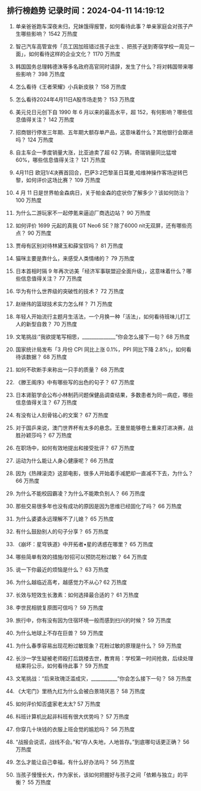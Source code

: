 
## 排行榜趋势 记录时间：2024-04-11 14:19:12
  
  1. 单亲爸爸跑车深夜未归，兄妹饿得报警，如何看待此事？单亲家庭会对孩子产生哪些影响？ 1542 万热度
    
  2. 智己汽车高管宣传「员工因加班错过孩子出生 、把孩子送到寄宿学校一周见一面」，如何看待这样的企业文化？ 1170 万热度
    
  3. 韩国国务总理韩德洙等多名政府高官同时请辞，发生了什么？将对韩国带来哪些影响？ 398 万热度
    
  4. 怎么看待《王者荣耀》小兵新皮肤？ 158 万热度
    
  5. 怎么看待2024年4月11日A股市场走势？ 153 万热度
    
  6. 美元兑日元创下自 1990 年 6 月以来的最高水平，超 152，有何影响？哪些信息值得关注？ 142 万热度
    
  7. 招商银行停发三年期、五年期大额存单产品，这意味着什么？其他银行会跟进吗？ 124 万热度
    
  8. 自主车企一季度销量大涨，比亚迪卖了超 62 万辆，奇瑞销量同比猛增 60%，哪些信息值得关注？ 121 万热度
    
  9. 4月11日 欧冠1/4决赛首回合，巴萨3:2巴黎圣日耳曼,哈维神操作客场逆转巴黎，如何评价这场比赛？ 109 万热度
    
  10. 4 月 11 日是世界帕金森病日，关于帕金森的症状你了解多少？该如何防治？ 100 万热度
    
  11. 为什么二游玩家不一起停氪来逼迫厂商选边站？ 90 万热度
    
  12. 如何评价 1699 元起的真我 GT Neo6 SE？除了6000 nit无双屏，还有哪些亮点？ 90 万热度
    
  13. 贾母有区别对待林黛玉和薛宝钗吗？ 81 万热度
    
  14. 猫咪主要是靠什么，来感受人类情绪的？ 79 万热度
    
  15. 日本首相时隔 9 年再次访美「经济军事联盟迎全面升级」，这意味着什么？哪些信息值得关注？ 77 万热度
    
  16. 华为有什么世界级的突破性的技术？ 72 万热度
    
  17. 赵继伟的篮球技术实力怎么样？ 71 万热度
    
  18. 年轻人开始流行主题月生活法，一个月换一种「活法」，如何看待班味儿打工人的新型自救？ 70 万热度
    
  19. 文笔挑战∶“我欲提笔写相思，______________”你会怎么接下一句？ 68 万热度
    
  20. 国家统计局发布「3 月份 CPI 同比上涨 0.1%，PPI 同比下降 2.8%」，如何看待该数据？ 68 万热度
    
  21. 如何不砍断手来称出一只手的质量？ 68 万热度
    
  22. 《滕王阁序》中有哪些写的出色的句子？ 67 万热度
    
  23. 日本肾脏学会公布小林制药问题保健品调查结果，多数患者为同一病症，哪些信息值得关注？ 67 万热度
    
  24. 有没有让人刻骨铭心的文案？ 67 万热度
    
  25. 对于国乒来说，澳门世界杯有太多的悬念。王曼昱能够卷土重来打进决赛，战胜孙颖莎吗？ 67 万热度
    
  26. 在职场中，如何有效地提出和接受批评？ 67 万热度
    
  27. 运动为什么能让人身心健康呢？ 66 万热度
    
  28. 因为《热辣滚烫》这部电影，很多人开始着手减肥却一直减不下去，为什么？ 66 万热度
    
  29. 为什么不能校园霸凌？为什么不能欺负别人？ 66 万热度
    
  30. 那些交易很多年也没有成功的原因是因为思维已经固化了吗？ 66 万热度
    
  31. 为什么婆婆永远理解不了儿媳？ 65 万热度
    
  32. 有什么鼓励别人的句子分享？ 65 万热度
    
  33. 《崩坏：星穹铁道》中开拓者•星的诱惑在哪里？ 65 万热度
    
  34. 哪些简单有效的措施/妙招可以预防花粉过敏？ 64 万热度
    
  35. 说一下你最近的烦恼是什么？ 63 万热度
    
  36. 为什么越临近高考，越感觉力不从心? 62 万热度
    
  37. 长效与短效生长激素：如何选择最合适的？ 61 万热度
    
  38. 李世民相貌复原图可信吗？ 59 万热度
    
  39. 旅行中，你有没有因为住宿环境一般而感到扫兴的时候？ 59 万热度
    
  40. 为什么地球上不存在巨兽？ 59 万热度
    
  41. 为什么春季容易出现花粉过敏现象？花粉过敏的原理是什么？ 59 万热度
    
  42. 长沙一学生疑被老师殴打后跳楼去世，教育局：学校第一时间抢救，后续处理结果将公示，如何看待此事？ 59 万热度
    
  43. 文笔挑战：“后来玫瑰泛滥成灾，___________”你会怎么接下一句？ 58 万热度
    
  44. 《大宅门》里杨九红为什么会被白景琦厌恶？ 58 万热度
    
  45. 如何评价知否盛家老太太? 57 万热度
    
  46. 科班计算机比起非科班有很大优势吗？ 57 万热度
    
  47. 你穿几十块钱的衣服上班会觉的尴尬吗？ 56 万热度
    
  48. “战报会说谎，战线不会。”和“存人失地，人地皆存。”到底哪句话更正确？ 56 万热度
    
  49. 怎么才能让自己幸福，有什么好办法吗？ 56 万热度
    
  50. 当孩子慢慢长大，作为家长，该如何把握好与孩子之间「依赖与独立」的平衡？ 55 万热度
    